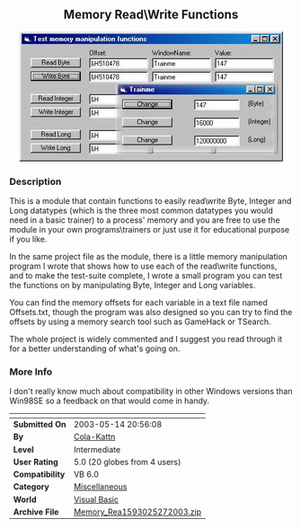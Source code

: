 ﻿<div align="center">

## Memory Read\\Write Functions

<img src="PIC2003514178233157.jpg">
</div>

### Description

This is a module that contain functions to easily read\write Byte, Integer and Long datatypes (which is the three most common datatypes you would need in a basic trainer) to a process' memory and you are free to use the module in your own programs\trainers or just use it for educational purpose if you like.

In the same project file as the module, there is a little memory manipulation program I wrote that shows how to use each of the read\write functions, and to make the test-suite complete, I wrote a small program you can test the functions on by manipulating Byte, Integer and Long variables.

You can find the memory offsets for each variable in a text file named Offsets.txt, though the program was also designed so you can try to find the offsets by using a memory search tool such as GameHack or TSearch.

The whole project is widely commented and I suggest you read through it for a better understanding of what's going on.
 
### More Info
 
I don't really know much about compatibility in other Windows versions than Win98SE so a feedback on that would come in handy.


<span>             |<span>
---                |---
**Submitted On**   |2003-05-14 20:56:08
**By**             |[Cola\-Kattn](https://github.com/Planet-Source-Code/PSCIndex/blob/master/ByAuthor/cola-kattn.md)
**Level**          |Intermediate
**User Rating**    |5.0 (20 globes from 4 users)
**Compatibility**  |VB 6\.0
**Category**       |[Miscellaneous](https://github.com/Planet-Source-Code/PSCIndex/blob/master/ByCategory/miscellaneous__1-1.md)
**World**          |[Visual Basic](https://github.com/Planet-Source-Code/PSCIndex/blob/master/ByWorld/visual-basic.md)
**Archive File**   |[Memory\_Rea1593025272003\.zip](https://github.com/Planet-Source-Code/cola-kattn-memory-read-write-functions__1-45489/archive/master.zip)








